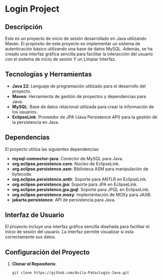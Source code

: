 # Login Project

## Descripción

Este es un proyecto de inicio de sesión desarrollado en Java utilizando Maven. El propósito de este proyecto es
implementar un sistema de autenticación básico utilizando una base de datos MySQL. 
Además, se ha creado una interfaz gráfica sencilla para facilitar la interacción del usuario con el sistema de inicio de sesión Y un Limpiar Interfaz.

## Tecnologías y Herramientas

- **Java 22**: Lenguaje de programación utilizado para el desarrollo del proyecto.
- **Maven**: Herramienta de gestión de proyectos y dependencias para Java.
- **MySQL**: Base de datos relacional utilizada para crear la información de los usuarios.
- **EclipseLink**: Proveedor de JPA (Java Persistence API) para la gestión de la persistencia en Java.

## Dependencias

El proyecto utiliza las siguientes dependencias:

- **mysql-connector-java**: Conector de MySQL para Java.
- **org.eclipse.persistence.core**: Núcleo de EclipseLink.
- **org.eclipse.persistence.asm**: Biblioteca ASM para manipulación de bytecode.
- **org.eclipse.persistence.antlr**: Soporte para ANTLR en EclipseLink.
- **org.eclipse.persistence.jpa**: Soporte para JPA en EclipseLink.
- **org.eclipse.persistence.jpa.jpql**: Soporte para JPQL en EclipseLink.
- **org.eclipse.persistence.moxy**: Implementación de MOXy para JAXB.
- **jakarta.persistence**: API de persistencia para Java.

## Interfaz de Usuario

El proyecto incluye una interfaz gráfica sencilla diseñada para facilitar el inicio de sesión del usuario.
La interfaz permite visualizar si esta correctamente sus datos.

## Configuración del Proyecto

1. **Clonar el Repositorio**:
   ```bash
   git clone https://github.com/Avila-Pato/Login-Java.git
